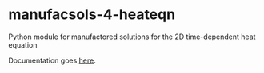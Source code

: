 manufacsols-4-heateqn
=====================

Python module for manufactored solutions for the 2D time-dependent heat equation


Documentation goes [here](http://highlando.github.com/manufacsols-4-heateqn/html).
